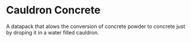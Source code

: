 # Cauldron Concrete

A datapack that alows the conversion of concrete powder to concrete just by droping it in a water filled cauldron.
